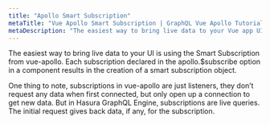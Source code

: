 ```yaml
---
title: "Apollo Smart Subscription"
metaTitle: "Vue Apollo Smart Subscription | GraphQL Vue Apollo Tutorial"
metaDescription: "The easiest way to bring live data to your Vue app UI is using the Smart Subscription from vue-apollo, apollo.$subscribe"
---
```


The easiest way to bring live data to your UI is using the Smart Subscription from vue-apollo. Each subscription declared in the apollo.$subscribe option in a component results in the creation of a smart subscription object.

One thing to note, subscriptions in vue-apollo are just listeners, they don’t request any data when first connected, but only open up a connection to get new data. But in Hasura GraphQL Engine, subscriptions are live queries. The initial request gives back data, if any, for the subscription.